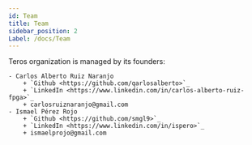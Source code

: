 ```yaml
---
id: Team
title: Team
sidebar_position: 2
Label: /docs/Team
---
```

Teros organization is managed by its founders:

    - Carlos Alberto Ruiz Naranjo 
        + `Github <https://github.com/qarlosalberto>`_
        + `LinkedIn <https://www.linkedin.com/in/carlos-alberto-ruiz-fpga>`_
        + carlosruiznaranjo@gmail.com
    - Ismael Pérez Rojo
        + `Github <https://github.com/smgl9>`_
        + `LinkedIn <https://www.linkedin.com/in/ispero>`_
        + ismaelprojo@gmail.com 